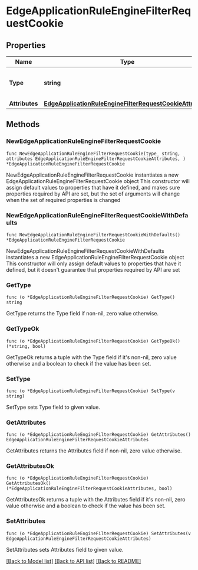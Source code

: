 # EdgeApplicationRuleEngineFilterRequestCookie

## Properties

Name | Type | Description | Notes
------------ | ------------- | ------------- | -------------
**Type** | **string** | * &#x60;filter_request_cookie&#x60; - filter_request_cookie | 
**Attributes** | [**EdgeApplicationRuleEngineFilterRequestCookieAttributes**](EdgeApplicationRuleEngineFilterRequestCookieAttributes.md) |  | 

## Methods

### NewEdgeApplicationRuleEngineFilterRequestCookie

`func NewEdgeApplicationRuleEngineFilterRequestCookie(type_ string, attributes EdgeApplicationRuleEngineFilterRequestCookieAttributes, ) *EdgeApplicationRuleEngineFilterRequestCookie`

NewEdgeApplicationRuleEngineFilterRequestCookie instantiates a new EdgeApplicationRuleEngineFilterRequestCookie object
This constructor will assign default values to properties that have it defined,
and makes sure properties required by API are set, but the set of arguments
will change when the set of required properties is changed

### NewEdgeApplicationRuleEngineFilterRequestCookieWithDefaults

`func NewEdgeApplicationRuleEngineFilterRequestCookieWithDefaults() *EdgeApplicationRuleEngineFilterRequestCookie`

NewEdgeApplicationRuleEngineFilterRequestCookieWithDefaults instantiates a new EdgeApplicationRuleEngineFilterRequestCookie object
This constructor will only assign default values to properties that have it defined,
but it doesn't guarantee that properties required by API are set

### GetType

`func (o *EdgeApplicationRuleEngineFilterRequestCookie) GetType() string`

GetType returns the Type field if non-nil, zero value otherwise.

### GetTypeOk

`func (o *EdgeApplicationRuleEngineFilterRequestCookie) GetTypeOk() (*string, bool)`

GetTypeOk returns a tuple with the Type field if it's non-nil, zero value otherwise
and a boolean to check if the value has been set.

### SetType

`func (o *EdgeApplicationRuleEngineFilterRequestCookie) SetType(v string)`

SetType sets Type field to given value.


### GetAttributes

`func (o *EdgeApplicationRuleEngineFilterRequestCookie) GetAttributes() EdgeApplicationRuleEngineFilterRequestCookieAttributes`

GetAttributes returns the Attributes field if non-nil, zero value otherwise.

### GetAttributesOk

`func (o *EdgeApplicationRuleEngineFilterRequestCookie) GetAttributesOk() (*EdgeApplicationRuleEngineFilterRequestCookieAttributes, bool)`

GetAttributesOk returns a tuple with the Attributes field if it's non-nil, zero value otherwise
and a boolean to check if the value has been set.

### SetAttributes

`func (o *EdgeApplicationRuleEngineFilterRequestCookie) SetAttributes(v EdgeApplicationRuleEngineFilterRequestCookieAttributes)`

SetAttributes sets Attributes field to given value.



[[Back to Model list]](../README.md#documentation-for-models) [[Back to API list]](../README.md#documentation-for-api-endpoints) [[Back to README]](../README.md)



